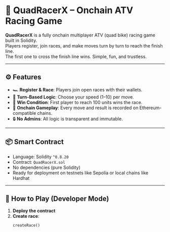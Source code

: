 # 🏁 QuadRacerX – Onchain ATV Racing Game       
          
**QuadRacerX** is a fully onchain multiplayer ATV (quad bike) racing game built in Solidity.          
Players register, join races, and make moves turn by turn to reach the finish line.       
The first one to cross the finish line wins. Simple, fun, and trustless.         
       
---    
   
## ⚙️ Features     
     
- 🏎️ **Register & Race**: Players join open races with their wallets.    
- 🧠 **Turn-Based Logic**: Choose your speed (1–10) per move.    
- 🏁 **Win Condition**: First player to reach 100 units wins the race.      
- 📜 **Onchain Gameplay**: Every move and result is recorded on Ethereum-compatible chains.   
- 🔒 **No Admins**: All logic is transparent and immutable.     
  
---  
  
## 📦 Smart Contract  
 
- Language: Solidity `^0.8.20`   
- Contract: `QuadRacerX.sol`   
- No dependencies (pure Solidity)   
- Ready for deployment on testnets like Sepolia or local chains like Hardhat  
  
--- 
 
## 🚀 How to Play (Developer Mode)  

1. **Deploy the contract**
2. **Create race**: 
   ```solidity
   createRace()
